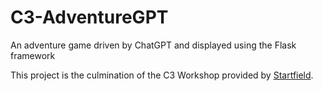 # C3-AdventureGPT
An adventure game driven by ChatGPT and displayed using the Flask framework

This project is the culmination of the C3 Workshop provided by [Startfield](https://startfield.org).
